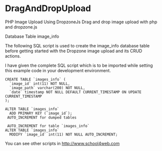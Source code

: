 # DragAndDropUpload
PHP Image Upload Using DropzoneJs
Drag and drop image upload with php and dropzone.js

Database Table image_info

The following SQL script is used to create the image_info database table before getting started with the Dropzone image upload and its CRUD actions.

I have given the complete SQL script which is to be imported while setting this example code in your development environment.
```
CREATE TABLE `images_info` (
  `image_id` int(11) NOT NULL,
  `image_path` varchar(200) NOT NULL,
  `date` timestamp NOT NULL DEFAULT CURRENT_TIMESTAMP ON UPDATE CURRENT_TIMESTAMP
);

ALTER TABLE `images_info`
  ADD PRIMARY KEY (`image_id`);
 AUTO_INCREMENT for dumped tables

 AUTO_INCREMENT for table `images_info`
ALTER TABLE `images_info`
  MODIFY `image_id` int(11) NOT NULL AUTO_INCREMENT;
```

You can see other scripts in  http://www.school4web.com
